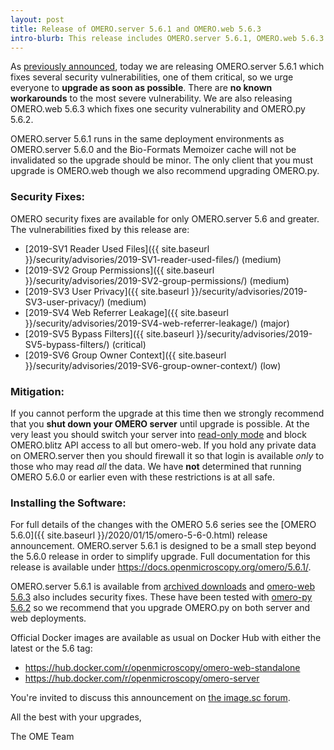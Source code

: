 ```yaml
---
layout: post
title: Release of OMERO.server 5.6.1 and OMERO.web 5.6.3
intro-blurb: This release includes OMERO.server 5.6.1, OMERO.web 5.6.3 and OMERO.py 5.6.2
---
```


As [previously announced](https://forum.image.sc/t/34691), today we are
releasing OMERO.server 5.6.1 which fixes several security vulnerabilities, one
of them critical, so we urge everyone to **upgrade as soon as
possible**. There are **no known workarounds** to the most severe
vulnerability. We are also releasing OMERO.web 5.6.3 which fixes one security
vulnerability and OMERO.py 5.6.2.

OMERO.server 5.6.1 runs in the same deployment environments as OMERO.server 5.6.0 and
the Bio-Formats Memoizer cache will not be invalidated so the upgrade
should be minor. The only client that you must upgrade is OMERO.web
though we also recommend upgrading OMERO.py.

### Security Fixes:

OMERO security fixes are available for only OMERO.server 5.6 and greater. The
vulnerabilities fixed by this release are:

* [2019-SV1 Reader Used Files]({{ site.baseurl }}/security/advisories/2019-SV1-reader-used-files/) (medium)
* [2019-SV2 Group Permissions]({{ site.baseurl }}/security/advisories/2019-SV2-group-permissions/) (medium)
* [2019-SV3 User Privacy]({{ site.baseurl }}/security/advisories/2019-SV3-user-privacy/) (medium)
* [2019-SV4 Web Referrer Leakage]({{ site.baseurl }}/security/advisories/2019-SV4-web-referrer-leakage/) (major)
* [2019-SV5 Bypass Filters]({{ site.baseurl }}/security/advisories/2019-SV5-bypass-filters/) (critical)
* [2019-SV6 Group Owner Context]({{ site.baseurl }}/security/advisories/2019-SV6-group-owner-context/) (low)

### Mitigation:

If you cannot perform the upgrade at this time then we strongly
recommend that you **shut down your OMERO server** until upgrade is
possible. At the very least you should switch your server into
[read-only mode](https://docs.openmicroscopy.org/omero/5.6/developers/Server/Clustering.html#read-only)
and block OMERO.blitz API access to all but omero-web. If you hold any
private data on OMERO.server then you should firewall it so that login
is available *only* to those who may read *all* the data. We have
**not** determined that running OMERO 5.6.0 or earlier even with these
restrictions is at all safe.

### Installing the Software:

For full details of the changes with the OMERO 5.6 series see the
[OMERO 5.6.0]({{ site.baseurl }}/2020/01/15/omero-5-6-0.html) release
announcement. OMERO.server 5.6.1 is designed to be a small step beyond the 5.6.0 release
in order to simplify upgrade. Full documentation for this release is available
under <https://docs.openmicroscopy.org/omero/5.6.1/>.

OMERO.server 5.6.1 is available from
[archived downloads](https://downloads.openmicroscopy.org/omero/5.6.1/artifacts/)
and [omero-web 5.6.3](https://pypi.org/project/omero-web/5.6.3/) also
includes security fixes. These have been tested with
[omero-py 5.6.2](https://pypi.org/project/omero-py/5.6.2/) so we
recommend that you upgrade OMERO.py on both server and web deployments.

Official Docker images are available as usual on Docker Hub with either
the latest or the 5.6 tag:

* <https://hub.docker.com/r/openmicroscopy/omero-web-standalone>
* <https://hub.docker.com/r/openmicroscopy/omero-server>

You're invited to discuss this announcement on
[the image.sc forum](https://forum.image.sc/tags/c/data-management/29/omero).

All the best with your upgrades,

The OME Team
